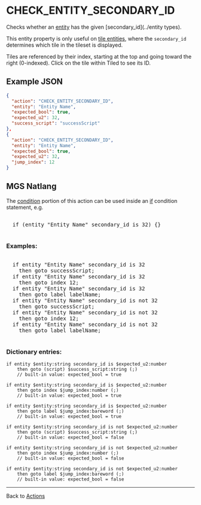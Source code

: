 # CHECK_ENTITY_SECONDARY_ID

Checks whether an [entity](../entities) has the given [secondary_id](../entity types).

This entity property is only useful on [tile entities](../entities/tile_entity), where the `secondary_id` determines which tile in the tileset is displayed.

Tiles are referenced by their index, starting at the top and going toward the right (0-indexed). Click on the tile within Tiled to see its ID.

## Example JSON

```json
{
  "action": "CHECK_ENTITY_SECONDARY_ID",
  "entity": "Entity Name",
  "expected_bool": true,
  "expected_u2": 32,
  "success_script": "successScript"
},
{
  "action": "CHECK_ENTITY_SECONDARY_ID",
  "entity": "Entity Name",
  "expected_bool": true,
  "expected_u2": 32,
  "jump_index": 12
}
```

## MGS Natlang

The [condition](../actions/conditional_gotos) portion of this action can be used inside an [if](../mgs/advanced_syntax/if_and_else) condition statement, e.g.

<pre class="HyperMD-codeblock mgs">

  <span class="control">if</span> <span class="bracket">(</span><span class="sigil">entity</span> <span class="string">"Entity Name"</span> <span class="target">secondary_id</span> <span class="operator">is</span> <span class="number">32</span><span class="bracket">)</span> <span class="bracket">{</span><span class="bracket">}</span>

</pre>

### Examples:

<pre class="HyperMD-codeblock mgs">

  <span class="control">if</span> <span class="sigil">entity</span> <span class="string">"Entity Name"</span> <span class="target">secondary_id</span> <span class="operator">is</span> <span class="number">32</span>
    <span class="control">then</span> <span class="control">goto</span> <span class="script">successScript</span><span class="">;</span>
  <span class="control">if</span> <span class="sigil">entity</span> <span class="string">"Entity Name"</span> <span class="target">secondary_id</span> <span class="operator">is</span> <span class="number">32</span>
    <span class="control">then</span> <span class="control">goto</span> <span class="sigil">index</span> <span class="number">12</span><span class="">;</span>
  <span class="control">if</span> <span class="sigil">entity</span> <span class="string">"Entity Name"</span> <span class="target">secondary_id</span> <span class="operator">is</span> <span class="number">32</span>
    <span class="control">then</span> <span class="control">goto</span> <span class="sigil">label</span> <span class="string">labelName</span><span class="">;</span>
  <span class="control">if</span> <span class="sigil">entity</span> <span class="string">"Entity Name"</span> <span class="target">secondary_id</span> <span class="operator">is</span> <span class="operator">not</span> <span class="number">32</span>
    <span class="control">then</span> <span class="control">goto</span> <span class="script">successScript</span><span class="">;</span>
  <span class="control">if</span> <span class="sigil">entity</span> <span class="string">"Entity Name"</span> <span class="target">secondary_id</span> <span class="operator">is</span> <span class="operator">not</span> <span class="number">32</span>
    <span class="control">then</span> <span class="control">goto</span> <span class="sigil">index</span> <span class="number">12</span><span class="">;</span>
  <span class="control">if</span> <span class="sigil">entity</span> <span class="string">"Entity Name"</span> <span class="target">secondary_id</span> <span class="operator">is</span> <span class="operator">not</span> <span class="number">32</span>
    <span class="control">then</span> <span class="control">goto</span> <span class="sigil">label</span> <span class="string">labelName</span><span class="">;</span>

</pre>

### Dictionary entries:

```
if entity $entity:string secondary_id is $expected_u2:number
    then goto (script) $success_script:string (;)
	// built-in value: expected_bool = true

if entity $entity:string secondary_id is $expected_u2:number
    then goto index $jump_index:number (;)
	// built-in value: expected_bool = true

if entity $entity:string secondary_id is $expected_u2:number
    then goto label $jump_index:bareword (;)
	// built-in value: expected_bool = true

if entity $entity:string secondary_id is not $expected_u2:number
    then goto (script) $success_script:string (;)
	// built-in value: expected_bool = false

if entity $entity:string secondary_id is not $expected_u2:number
    then goto index $jump_index:number (;)
	// built-in value: expected_bool = false

if entity $entity:string secondary_id is not $expected_u2:number
    then goto label $jump_index:bareword (;)
	// built-in value: expected_bool = false
```

---

Back to [Actions](../actions)
